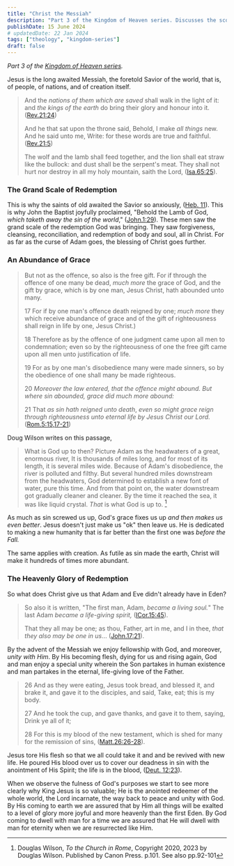 ```yaml
---
title: "Christ the Messiah"
description: "Part 3 of the Kingdom of Heaven series. Discusses the scope and scale of Christ's redemption."
publishDate: 15 June 2024
# updatedDate: 22 Jan 2024
tags: ["theology", "kingdom-series"]
draft: false
---
```


*Part 3 of the [Kingdom of Heaven series](../../tags/kingdom-series).*

Jesus is the long awaited Messiah, the foretold Savior of the world, that is, of people, of nations, and of creation itself.

> And the *nations of them which are saved* shall walk in the light of it: and *the kings of the earth* do bring their glory and honour into it. ([Rev.21:24](https://www.biblegateway.com/passage/?search=Rev21%3A24&version=KJV))
>
>And he that sat upon the throne said, Behold, I make *all things* new. And he said unto me, Write: for these words are true and faithful. ([Rev.21:5](https://www.biblegateway.com/passage/?search=Rev21%3A5&version=KJV))
>
>The wolf and the lamb shall feed together, and the lion shall eat straw like the bullock: and dust shall be the serpent's meat. They shall not hurt nor destroy in all my holy mountain, saith the Lord, ([Isa.65:25](https://www.biblegateway.com/passage/?search=Isa65%3A25&version=KJV)).

### The Grand Scale of Redemption

This is why the saints of old awaited the Savior so anxiously, ([Heb. 11](https://www.biblegateway.com/passage/?search=Heb11&version=KJV)). This is why John the Baptist joyfully proclaimed, "Behold the Lamb of God, *which taketh away the sin of the world*," ([John.1:29](https://www.biblegateway.com/passage/?search=John1%3A29&version=KJV)). These men saw the grand scale of the redemption God was bringing. They saw forgiveness, cleansing, reconciliation, and redemption of body and soul, all in Christ. For as far as the curse of Adam goes, the blessing of Christ goes further.

### An Abundance of Grace

>But not as the offence, so also is the free gift. For if through the offence of one many be dead, *much more* the grace of God, and the gift by grace, which is by one man, Jesus Christ, hath abounded unto many.
>
>17 For if by one man's offence death reigned by one; *much more* they which receive abundance of grace and of the gift of righteousness shall reign in life by one, Jesus Christ.)
>
>18 Therefore as by the offence of one judgment came upon all men to condemnation; even so by the righteousness of one the free gift came upon all men unto justification of life.
>
>19 For as by one man's disobedience many were made sinners, so by the obedience of one shall many be made righteous.
>
>20 *Moreover the law entered, that the offence might abound. But where sin abounded, grace did much more abound:*
>
>21 That *as sin hath reigned unto death*, *even so might grace reign through righteousness unto eternal life by Jesus Christ our Lord.* ([Rom.5:15,17-21](https://www.biblegateway.com/passage/?search=Rom5%3A15%2C17-21&version=KJV))

Doug Wilson writes on this passage,
> What is God up to then? Picture Adam as the headwaters of a great, enormous river, It is thousands of miles long, and for most of its length, it is several miles wide. Because of Adam's disobedience, the river is polluted and filthy. But several hundred miles downstream from the headwaters, God determined to establish a new font of water, pure this time. And from that point on, the water downstream got gradually cleaner and cleaner. By the time it reached the sea, it was like liquid crystal. *That* is what God is up to. [^1]

[^1]: Douglas Wilson, *To the Church in Rome*, Copyright 2020, 2023 by Douglas Wilson. Published by Canon Press. p.101. See also pp.92-101

As much as sin screwed us up, God's grace fixes us up *and then makes us even better*. Jesus doesn't just make us "ok" then leave us. He is dedicated to making a new humanity that is far better than the first one was *before the Fall.*

The same applies with creation. As futile as sin made the earth, Christ will make it hundreds of times more abundant.

### The Heavenly Glory of Redemption

So what does Christ give us that Adam and Eve didn't already have in Eden?

>So also it is written, "The first man, Adam, *became a living soul.*"  The last Adam *became a life-giving spirit,* ([ICor.15:45](https://www.biblegateway.com/passage/?search=ICor15%3A25&version=KJV)).
>
>That they all may be one; as thou, Father, art in me, and I in thee, *that they also may be one in us*… ([John.17:21](https://www.biblegateway.com/passage/?search=John17%3A21&version=KJV)).

By the advent of the Messiah we enjoy fellowship with God, and moreover, *unity with Him*. By His becoming flesh, dying for us and rising again, God and man enjoy a special unity wherein the Son partakes in human existence and man partakes in the eternal, life-giving love of the Father.

>26 And as they were eating, Jesus took bread, and blessed it, and brake it, and gave it to the disciples, and said, Take, eat; this is my body.
>
>27 And he took the cup, and gave thanks, and gave it to them, saying, Drink ye all of it;
>
>28 For this is my blood of the new testament, which is shed for many for the remission of sins, ([Matt.26:26-28](https://www.biblegateway.com/passage/?search=Matt26%3A26-28&version=KJV)).

Jesus tore His flesh so that we all could take it and and be revived with new life. He poured His blood over us to cover our deadness in sin with the anointment of His Spirit; the life is in the blood, ([Deut. 12:23](https://www.biblegateway.com/passage/?search=Deut12%3A23&version=KJV)).

When we observe the fulness of God's purposes we start to see more clearly why King Jesus is so valuable; He is the anointed redeemer of the whole world, the Lord incarnate, the way back to peace and unity with God. By His coming to earth we are assured that by Him all things will be exalted to a level of glory more joyful and more heavenly than the first Eden. By God coming to dwell with man for a time we are assured that He will dwell with man for eternity when we are resurrected like Him.

